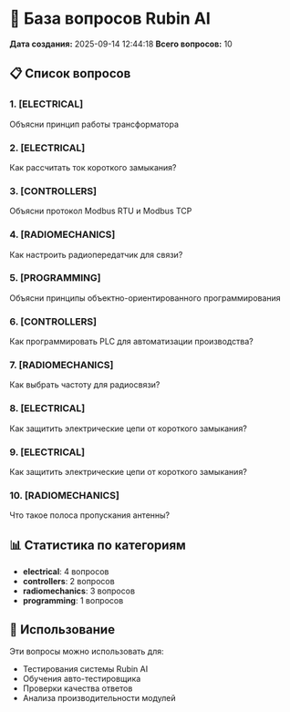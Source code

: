 # 🎯 База вопросов Rubin AI

**Дата создания:** 2025-09-14 12:44:18
**Всего вопросов:** 10

## 📋 Список вопросов

### 1. [ELECTRICAL]
Объясни принцип работы трансформатора

### 2. [ELECTRICAL]
Как рассчитать ток короткого замыкания?

### 3. [CONTROLLERS]
Объясни протокол Modbus RTU и Modbus TCP

### 4. [RADIOMECHANICS]
Как настроить радиопередатчик для связи?

### 5. [PROGRAMMING]
Объясни принципы объектно-ориентированного программирования

### 6. [CONTROLLERS]
Как программировать PLC для автоматизации производства?

### 7. [RADIOMECHANICS]
Как выбрать частоту для радиосвязи?

### 8. [ELECTRICAL]
Как защитить электрические цепи от короткого замыкания?

### 9. [ELECTRICAL]
Как защитить электрические цепи от короткого замыкания?

### 10. [RADIOMECHANICS]
Что такое полоса пропускания антенны?

## 📊 Статистика по категориям

- **electrical**: 4 вопросов
- **controllers**: 2 вопросов
- **radiomechanics**: 3 вопросов
- **programming**: 1 вопросов

## 🎯 Использование

Эти вопросы можно использовать для:
- Тестирования системы Rubin AI
- Обучения авто-тестировщика
- Проверки качества ответов
- Анализа производительности модулей
